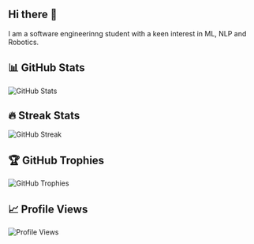 ## Hi there 👋
I am a software engineerinng student with a keen interest in ML, NLP and Robotics. 
## 📊 GitHub Stats
![GitHub Stats](https://github-readme-stats.vercel.app/api?username=EllaBerglas&show_icons=true&theme=radical&count_private=true)

## 🔥 Streak Stats
![GitHub Streak](https://streak-stats.demolab.com/?user=EllaBerglas&theme=radical)

## 🏆 GitHub Trophies
![GitHub Trophies](https://github-profile-trophy.vercel.app/?username=EllaBerglas&theme=radical&no-frame=true&margin-w=15)

## 📈 Profile Views
![Profile Views](https://komarev.com/ghpvc/?username=EllaBerglas&color=blue)

<!--
**EllaBerglas/EllaBerglas** is a ✨ _special_ ✨ repository because its `README.md` (this file) appears on your GitHub profile.

Here are some ideas to get you started:

- 🔭 I’m currently working on ...
- 🌱 I’m currently learning ...
- 👯 I’m looking to collaborate on ...
- 🤔 I’m looking for help with ...
- 💬 Ask me about ...
- 📫 How to reach me: ...
- 😄 Pronouns: ...
- ⚡ Fun fact: ...
-->
